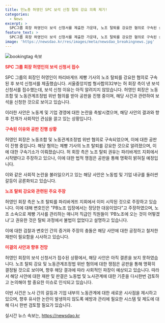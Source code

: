 ```yaml
---
title: 민노총 허영인 SPC 보석 신청 탈퇴 강요 의혹 제기!
categories:
  - News
excerpt: >
  SPC그룹 회장 허영인이 보석 신청서를 제출한 가운데, 노조 탈퇴를 강요한 혐의로 구속된 상황에서 변호인은 해당 과정에서 불법 없었다고 주장했다. 제빵 기사 노조 관련하여 양측의 입장차가 크다. 허 회장은 노조 탈퇴를 종용하거나 승진 인사에서 불이익을 주는 혐의를 받았으며, 검찰은 그를 구속기소했다. 
feature_text: >
  SPC그룹 회장 허영인이 보석 신청서를 제출한 가운데, 노조 탈퇴를 강요한 혐의로 구속된 상황에서 변호인은 해당 과정에서 불법 없었다고 주장했다. 제빵 기사 노조 관련하여 양측의 입장차가 크다. 허 회장은 노조 탈퇴를 종용하거나 승진 인사에서 불이익을 주는 혐의를 받았으며, 검찰은 그를 구속기소했다. 
image: 'https://newsdao.kr/res/images/meta/newsdao_breakingnews.jpg'
---
```


<p><img src="https://newsdao.kr/res/images/meta/newsdao_breakingnews.jpg" alt="bookingtag 속보" /></p>

<p><b><span style="color: #ee2323;">SPC 그룹 회장 허영인의 보석 신청서 접수</span></b></p>

<p>SPC 그룹의 회장인 허영인이 파리바게뜨 제빵 기사의 노조 탈퇴를 강요한 혐의로 구속된 후 보석 신청서를 제출했습니다. 서울중앙지법 형사합의32부는 허 회장 측이 낸 보석 신청서를 접수했는데, 보석 신청 이유는 아직 알려지지 않았습니다. 허영인 회장은 노동조합 및 노동관계조정법 위반 혐의를 받아 공판을 진행 중이며, 해당 사건과 관련하여 보석을 신청한 것으로 보이고 있습니다.</p>

<p>이러한 사안은 노동계 및 기업 경영에 대한 논란을 촉발시켰으며, 해당 사안의 결과와 향후 전개가 사회적인 관심을 끌고 있는 상황입니다.</p>

<p data-ke-size="size16"></p>

<p><b><span style="color: #ee2323;">구속된 이유와 공판 진행 상황</span></b></p>

<p>허영인 회장은 노동조합 및 노동관계조정법 위반 혐의로 구속되었으며, 이에 대한 공판이 진행 중입니다. 해당 혐의는 제빵 기사의 노조 탈퇴를 강요한 것으로 알려졌으며, 이에 대한 구속기소가 이뤄졌습니다. 허 회장 측은 노조 탈퇴 권유는 파리바게뜨 지회에서 시작됐다고 주장하고 있으나, 이에 대한 법적 쟁점은 공판을 통해 명확히 밝혀질 예정입니다.</p>

<p>이와 같은 사회적 논란을 불러일으키고 있는 해당 사안은 노동법 및 기업 내규를 둘러싼 갈등이 공론화되고 있습니다.</p>

<p data-ke-size="size16"></p>

<p><b><span style="color: #ee2323;">노조 탈퇴 강요와 관련된 주요 주장</span></b></p>

<p>허영인 회장 측은 노조 탈퇴를 파리바게뜨 지회에서 이미 시작된 것으로 주장하고 있습니다. 이에 대해 변호인은 "PB노조 입장에서는 정당한 대응이었다"고 주장하였으며, 노조 소속으로 제빵 기사를 관리하는 매니저 직급인 직원들이 'PB노조에 오는 것이 어떻겠냐'고 권유한 것은 탈퇴 과정에서 불법이 없었다고 설명하고 있습니다.</p>

<p>이에 대한 검찰과 변호인 간의 증거와 주장의 충돌은 해당 사안에 대한 공정하고 철저한 재판이 필요함을 시사하고 있습니다.</p>

<p data-ke-size="size16"></p>

<p><b><span style="color: #ee2323;">미결의 사안과 향후 전망</span></b></p>

<p>허영인 회장의 보석 신청서가 접수된 상황에서, 해당 사안은 아직 결론을 보지 못하였습니다. 노조 탈퇴 강요 및 노동관계조정법 위반 혐의에 대한 쟁점은 공판을 통해 명확히 결정될 것으로 보이며, 향후 해당 결과에 따라 사회적인 파장이 예상되고 있습니다. 따라서 해당 사안에 대한 재판 및 판결은 노동법 및 노사관계에 대한 기준을 다시한번 검토하고 논의해야 할 중요한 이슈로 인식되고 있습니다.</p>

<p>이번 사건은 노사 간의 갈등과 기업 내부의 노동관계에 대한 새로운 시사점을 제시하고 있으며, 향후 유사한 논란이 발생하지 않도록 예방과 관리에 필요한 시스템 및 제도에 대해 다시 한번 검토할 필요가 있습니다.</p>

<p data-ke-size="size16"></p>
실시간 뉴스 속보는, <a href="https://newsdao.kr" rel="dofollow">https://newsdao.kr</a>


